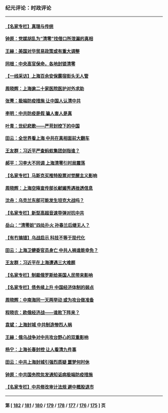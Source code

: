 ### 纪元评论：时政评论
---
#### [【名家专栏】真理与传统](../../pages/nsc1025/n13713205.md) 
#### [钟原：党媒胡乱为“清零”找借口所泄漏的真相](../../pages/nsc1025/n13712917.md) 
#### [王赫：美国对华贸易政策或有重大调整](../../pages/nsc1025/n13712836.md) 
#### [同根：中央高官保命，各地封锁清零](../../pages/nsc1025/n13712791.md) 
#### [【一线采访】上海百余安保露宿街头无人管](../../pages/nsc1025/n13712704.md) 
#### [周晓辉：上海逾二十家医院医护对外求助](../../pages/nsc1025/n13712683.md) 
#### [张菁：极端防疫措施 让中国人认清中共](../../pages/nsc1025/n13712679.md) 
#### [李明：中共防疫是假 骗人害人是真](../../pages/nsc1025/n13712370.md) 
#### [叶青：世纪悲歌——严苛封控下的中国](../../pages/nsc1025/n13712363.md) 
#### [田云：全世界看上海 中共在真相面前大翻车](../../pages/nsc1025/n13712008.md) 
#### [王友群：习近平严查蚂蚁集团剑指谁？](../../pages/nsc1025/n13711918.md) 
#### [郝平：习李大不同调 上海清零引时局震荡](../../pages/nsc1025/n13711914.md) 
#### [【名家专栏】马斯克买推特股票对觉醒主义影响](../../pages/nsc1025/n13711617.md) 
#### [周晓辉：上海空降宣传部长献媚秀遇挫透信息](../../pages/nsc1025/n13711749.md) 
#### [沈舟：乌克兰东部可能发生坦克大战吗？](../../pages/nsc1025/n13711146.md) 
#### [【名家专栏】新型高超音速导弹对抗中共](../../pages/nsc1025/n13711640.md) 
#### [岳山：“清零姐”四处扑火 孙春兰后继无人？](../../pages/nsc1025/n13711630.md) 
#### [【有冇搞错】乌战启示 科技不等于现代化](../../pages/nsc1025/n13710999.md) 
#### [田云：上海卫健委官员身亡 中共人祸谁能幸免？](../../pages/nsc1025/n13711329.md) 
#### [王友群：习近平在上海遭遇三大难题](../../pages/nsc1025/n13711046.md) 
#### [【名家专栏】制裁俄罗斯给美国人民带来影响](../../pages/nsc1025/n13710696.md) 
#### [【名家专栏】债务续上升 中国经济体制的弱点](../../pages/nsc1025/n13710612.md) 
#### [周晓辉：中南海同一天两举动 或为攻台做准备](../../pages/nsc1025/n13710847.md) 
#### [程晓农：欧俄经济战——谁败下阵来？](../../pages/nsc1025/n13710830.md) 
#### [袁斌：上海封城 中共制造惨烈人祸](../../pages/nsc1025/n13710569.md) 
#### [王赫：俄乌战争对中共攻台野心的双重影响](../../pages/nsc1025/n13710318.md) 
#### [杨宁：上海长春封控 让人看清九件事](../../pages/nsc1025/n13710519.md) 
#### [田云：中共上海封城引强烈质疑 噩梦何时休](../../pages/nsc1025/n13710248.md) 
#### [钟原：中共国务院忽发通知诟病极端防疫措施](../../pages/nsc1025/n13710177.md) 
#### [【名家专栏】中共修改审计法规 避中概股退市](../../pages/nsc1025/n13709949.md) 

---
#### 第 [ [182](./182.md) / [181](./181.md) / [180](./180.md) / [179](./179.md) / [178](./178.md) / [177](./177.md) / [176](./176.md) / [175](./175.md) ] 页
